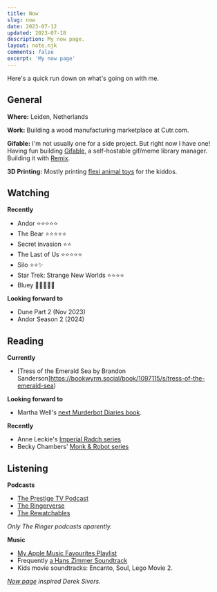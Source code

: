 ```yaml
---
title: Now
slug: now
date: 2023-07-12
updated: 2023-07-18
description: My now page.
layout: note.njk
comments: false
excerpt: 'My now page'
---
```


Here's a quick run down on what's going on with me. 

## General

**Where:** Leiden, Netherlands

**Work:** Building a wood manufacturing marketplace at Cutr.com.

**Gifable:** I'm not usually one for a side project. But right now I have one! Having fun building [Gifable](https://www.gifable.club), a self-hostable gif/meme library manager. Building it with [Remix](https://remix.run).

**3D Printing:** Mostly printing [flexi animal toys](https://www.printables.com/@pietvz_198699/collections/729183) for the kiddos.

## Watching

**Recently**

- Andor ⭐️⭐️⭐️⭐️⭐️
- The Bear ⭐️⭐️⭐️⭐️⭐️
- Secret invasion ⭐️⭐️
- The Last of Us ⭐️⭐️⭐️⭐️⭐️
- Silo ⭐️⭐️✨
- Star Trek: Strange New Worlds ⭐️⭐️⭐️⭐️
- Bluey 💙💙💙💙💙

**Looking forward to**

- Dune Part 2 (Nov 2023)
- Andor Season 2 (2024)

## Reading

**Currently**

- [Tress of the Emerald Sea by Brandon Sanderson]https://bookwyrm.social/book/1097115/s/tress-of-the-emerald-sea)

**Looking forward to**

- Martha Well's [next Murderbot Diaries book](https://bookwyrm.social/book/796937/s/system-collapse).

**Recently**

- Anne Leckie's [Imperial Radch series](https://bookwyrm.social/book/103341/s/the-imperial-radch-trilogy)
- Becky Chambers' [Monk & Robot series](https://bookwyrm.social/series/by/505?series_name=Monk%20%26%20Robot)

## Listening

**Podcasts**

- [The Prestige TV Podcast](https://www.theringer.com/prestige-tv-podcast)
- [The Ringerverse](https://www.theringer.com/the-ringer-verse-podcast)
- [The Rewatchables](https://www.theringer.com/the-rewatchables)

_Only The Ringer podcasts aparently._

**Music**

- [My Apple Music Favourites Playlist](https://music.apple.com/nl/playlist/favourites-mix/pl.pm-20e9f373919da080e7f2cffc56b30295?l=en)
- Frequently [a Hans Zimmer Soundtrack](https://indieweb.social/@pietvanzoen/109778733446478350)
- Kids movie soundtracks: Encanto, Soul, Lego Movie 2. 

<aside>
<p><em><a href="https://nownownow.com/about">Now page</a> inspired Derek Sivers.</em></p>
</aside>
